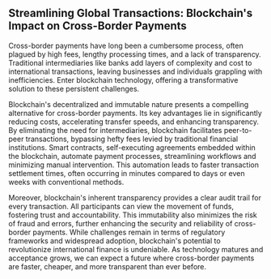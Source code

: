 ## Streamlining Global Transactions: Blockchain's Impact on Cross-Border Payments

Cross-border payments have long been a cumbersome process, often plagued by high fees, lengthy processing times, and a lack of transparency. Traditional intermediaries like banks add layers of complexity and cost to international transactions, leaving businesses and individuals grappling with inefficiencies.  Enter blockchain technology, offering a transformative solution to these persistent challenges.

Blockchain's decentralized and immutable nature presents a compelling alternative for cross-border payments. Its key advantages lie in significantly reducing costs, accelerating transfer speeds, and enhancing transparency. By eliminating the need for intermediaries, blockchain facilitates peer-to-peer transactions, bypassing hefty fees levied by traditional financial institutions. Smart contracts, self-executing agreements embedded within the blockchain, automate payment processes, streamlining workflows and minimizing manual intervention.  This automation leads to faster transaction settlement times, often occurring in minutes compared to days or even weeks with conventional methods.

Moreover, blockchain's inherent transparency provides a clear audit trail for every transaction. All participants can view the movement of funds, fostering trust and accountability. This immutability also minimizes the risk of fraud and errors, further enhancing the security and reliability of cross-border payments.  While challenges remain in terms of regulatory frameworks and widespread adoption, blockchain's potential to revolutionize international finance is undeniable. As technology matures and acceptance grows, we can expect a future where cross-border payments are faster, cheaper, and more transparent than ever before.


